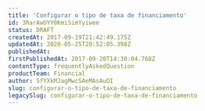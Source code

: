 ```yaml
---
title: 'Configurar o tipo de taxa de financiamento'
id: 3RarAwUYY0KmiSimYyiwee
status: DRAFT
createdAt: 2017-09-19T21:42:49.175Z
updatedAt: 2020-05-25T20:52:05.398Z
publishedAt: 
firstPublishedAt: 2017-09-20T14:30:04.768Z
contentType: frequentlyAskedQuestion
productTeam: Financial
author: 5fYXkMJagMwcSAeMAsAuOI
slug: configurar-o-tipo-de-taxa-de-financiamento
legacySlug: configurar-o-tipo-de-taxa-de-financiamento
---
```



